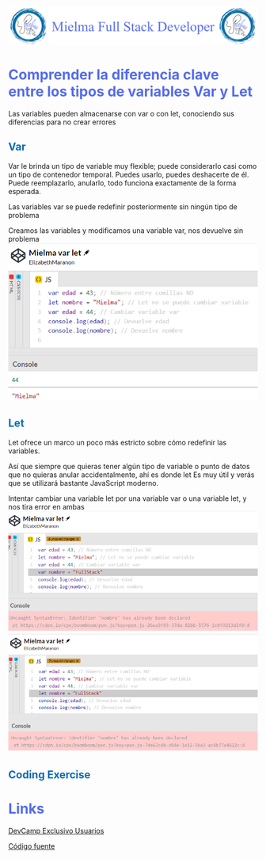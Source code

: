 
![Logo Mielma](logo/Logo%20Encabezado.png)

# <b><font color="#556CEE">Comprender la diferencia clave entre los tipos de variables Var y Let</font></b>
Las variables pueden almacenarse con var o con let, conociendo sus diferencias para no crear errores
## <b><font color="#006cb5">Var</font></b>
Var le brinda un tipo de variable muy flexible; puede considerarlo casi como un tipo de contenedor temporal. Puedes usarlo, puedes deshacerte de él. Puede reemplazarlo, anularlo, todo funciona exactamente de la forma esperada.

Las variables var se puede redefinir posteriormente sin ningún tipo de problema

Creamos las variables y modificamos una variable var, nos devuelve sin problema
![Codepen Mielma var let cambio var](image/Codepen_Mielma_var_let_cambio_var.png)

## <b><font color="#006cb5">Let</font></b>
Let ofrece un marco un poco más estricto sobre cómo redefinir las variables.

Así que siempre que quieras tener algún tipo de variable o punto de datos que no quieras anular accidentalmente, ahí es donde let Es muy útil y verás que se utilizará bastante JavaScript moderno.

Intentar cambiar una variable let por una variable var o una variable let, y nos tira error en ambas
![Codepen Mielma var let cambio let1](image/Codepen_Mielma_var_let_cambio_let1.png)![Codepen Mielma var let cambio let2](image/Codepen_Mielma_var_let_cambio_let2.png)



## <b><font color="#006cb5">Coding Exercise</font></b>

# <b><font color="#556CEE">Links</font></b>

[DevCamp Exclusivo Usuarios](https://basque.devcamp.com/pt-full-stack-development-javascript-python-react/guide/understanding-key-difference-between-var-let-variables-types)

[Código fuente](https://github.com/rails-camp/javascript-programming/blob/master/section_b_06_difference_var_let.js)
